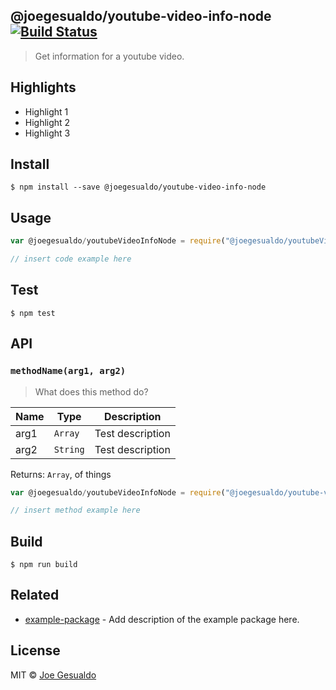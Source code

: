 ## @joegesualdo/youtube-video-info-node [![Build Status](https://travis-ci.org/joegesualdo/youtube-video-info-node.svg?branch=master)](https://travis-ci.org/joegesualdo/youtube-video-info-node)
> Get information for a youtube video.

## Highlights

- Highlight 1
- Highlight 2
- Highlight 3

## Install
```
$ npm install --save @joegesualdo/youtube-video-info-node 
```

## Usage
```javascript
var @joegesualdo/youtubeVideoInfoNode = require("@joegesualdo/youtubeVideoInfoNode").default

// insert code example here
```

## Test
```
$ npm test
```
## API
### `methodName(arg1, arg2)`
> What does this method do?

| Name | Type | Description |
|------|------|-------------|
| arg1 | `Array` | Test description|
| arg2 | `String` | Test description|

Returns: `Array`, of things

```javascript
var @joegesualdo/youtubeVideoInfoNode = require("@joegesualdo/youtube-video-info-node").default

// insert method example here
```
## Build
```
$ npm run build
```

## Related
- [example-package]() - Add description of the example package here.

## License
MIT © [Joe Gesualdo]()
